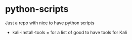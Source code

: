 # python-scripts

Just a repo with nice to have python scripts

- kali-install-tools = for a list of good to have tools for Kali
